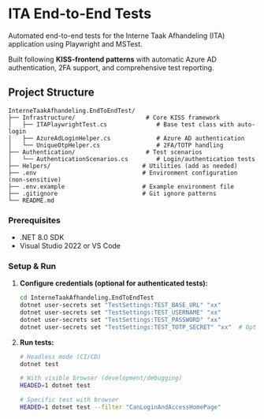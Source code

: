 # ITA End-to-End Tests

Automated end-to-end tests for the Interne Taak Afhandeling (ITA) application using Playwright and MSTest.

Built following **KISS-frontend patterns** with automatic Azure AD authentication, 2FA support, and comprehensive test reporting.

## Project Structure

```
InterneTaakAfhandeling.EndToEndTest/
├── Infrastructure/                    # Core KISS framework
│   ├── ITAPlaywrightTest.cs              # Base test class with auto-login
│   ├── AzureAdLoginHelper.cs             # Azure AD authentication
│   └── UniqueOtpHelper.cs                # 2FA/TOTP handling
├── Authentication/                    # Test scenarios
│   └── AuthenticationScenarios.cs        # Login/authentication tests
├── Helpers/                          # Utilities (add as needed)
├── .env                              # Environment configuration (non-sensitive)
├── .env.example                      # Example environment file
├── .gitignore                        # Git ignore patterns
└── README.md
```

### Prerequisites

- .NET 8.0 SDK
- Visual Studio 2022 or VS Code

### Setup & Run

1. **Configure credentials (optional for authenticated tests):**

   ```bash
   cd InterneTaakAfhandeling.EndToEndTest
   dotnet user-secrets set "TestSettings:TEST_BASE_URL" "xx"
   dotnet user-secrets set "TestSettings:TEST_USERNAME" "xx"
   dotnet user-secrets set "TestSettings:TEST_PASSWORD" "xx"
   dotnet user-secrets set "TestSettings:TEST_TOTP_SECRET" "xx"  # Optional for 2FA
   ```

2. **Run tests:**

   ```bash
   # Headless mode (CI/CD)
   dotnet test

   # With visible browser (development/debugging)
   HEADED=1 dotnet test

   # Specific test with browser
   HEADED=1 dotnet test --filter "CanLoginAndAccessHomePage"
   ```
